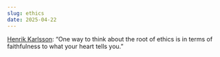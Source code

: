 ```yaml
---
slug: ethics
date: 2025-04-22
---
```

[H﻿enrik Karlsson](https://www.henrikkarlsson.xyz/p/repeat-great-words?r=62534&utm_campaign=post&utm_medium=web&showWelcomeOnShare=false): “One way to think about the root of ethics is in terms of faithfulness to what your heart tells you.”